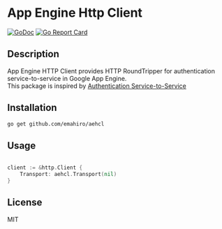 # App Engine Http Client

[![GoDoc](https://godoc.org/github.com/emahiro/aehcl?status.svg)](https://godoc.org/github.com/emahiro/aehcl)
[![Go Report Card](https://goreportcard.com/badge/github.com/emahiro/aehcl)](https://goreportcard.com/report/github.com/emahiro/aehcl)

## Description

App Engine HTTP Client provides HTTP RoundTripper for authentication service-to-service in Google App Engine.  
This package is inspired by [Authentication Service-to-Service](https://cloud.google.com/run/docs/authenticating/service-to-service)

## Installation

```sh
go get github.com/emahiro/aehcl
```

## Usage

```go

client := &http.Client {
    Transport: aehcl.Transport(nil)
}

```

## License

MIT
